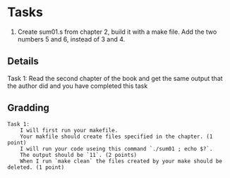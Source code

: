# Tasks
1. Create sum01.s from chapter 2, build it with a make file. Add the two numbers 5 and 6, instead of 3 and 4.

## Details

Task 1:
    Read the second chapter of the book and get the same output that the author did and you have completed this task


## Gradding
    Task 1:
        I will first run your makefile.
        Your makfile should create files specified in the chapter. (1 point)
        I will run your code useing this command `./sum01 ; echo $?`.
        The output should be `11`. (2 points)
        When I run `make clean` the files created by your make should be deleted. (1 point)

